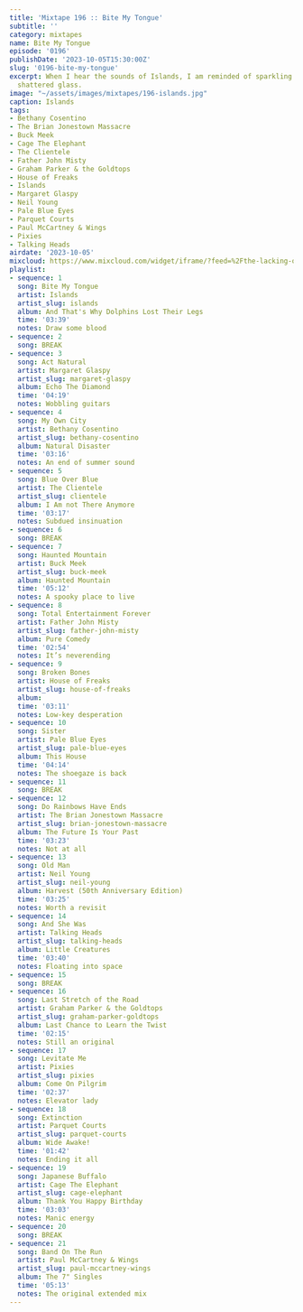 ```yaml
---
title: 'Mixtape 196 :: Bite My Tongue'
subtitle: ''
category: mixtapes
name: Bite My Tongue
episode: '0196'
publishDate: '2023-10-05T15:30:00Z'
slug: '0196-bite-my-tongue'
excerpt: When I hear the sounds of Islands, I am reminded of sparkling diamonds and
  shattered glass.
image: "~/assets/images/mixtapes/196-islands.jpg"
caption: Islands
tags:
- Bethany Cosentino
- The Brian Jonestown Massacre
- Buck Meek
- Cage The Elephant
- The Clientele
- Father John Misty
- Graham Parker & the Goldtops
- House of Freaks
- Islands
- Margaret Glaspy
- Neil Young
- Pale Blue Eyes
- Parquet Courts
- Paul McCartney & Wings
- Pixies
- Talking Heads
airdate: '2023-10-05'
mixcloud: https://www.mixcloud.com/widget/iframe/?feed=%2Fthe-lacking-org%2Fekz96w-196-bite-my-tongue%2F&hide_artwork=1&hide_cover=1
playlist:
- sequence: 1
  song: Bite My Tongue
  artist: Islands
  artist_slug: islands
  album: And That's Why Dolphins Lost Their Legs
  time: '03:39'
  notes: Draw some blood
- sequence: 2
  song: BREAK
- sequence: 3
  song: Act Natural
  artist: Margaret Glaspy
  artist_slug: margaret-glaspy
  album: Echo The Diamond
  time: '04:19'
  notes: Wobbling guitars
- sequence: 4
  song: My Own City
  artist: Bethany Cosentino
  artist_slug: bethany-cosentino
  album: Natural Disaster
  time: '03:16'
  notes: An end of summer sound
- sequence: 5
  song: Blue Over Blue
  artist: The Clientele
  artist_slug: clientele
  album: I Am not There Anymore
  time: '03:17'
  notes: Subdued insinuation
- sequence: 6
  song: BREAK
- sequence: 7
  song: Haunted Mountain
  artist: Buck Meek
  artist_slug: buck-meek
  album: Haunted Mountain
  time: '05:12'
  notes: A spooky place to live
- sequence: 8
  song: Total Entertainment Forever
  artist: Father John Misty
  artist_slug: father-john-misty
  album: Pure Comedy
  time: '02:54'
  notes: It’s neverending
- sequence: 9
  song: Broken Bones
  artist: House of Freaks
  artist_slug: house-of-freaks
  album:
  time: '03:11'
  notes: Low-key desperation
- sequence: 10
  song: Sister
  artist: Pale Blue Eyes
  artist_slug: pale-blue-eyes
  album: This House
  time: '04:14'
  notes: The shoegaze is back
- sequence: 11
  song: BREAK
- sequence: 12
  song: Do Rainbows Have Ends
  artist: The Brian Jonestown Massacre
  artist_slug: brian-jonestown-massacre
  album: The Future Is Your Past
  time: '03:23'
  notes: Not at all
- sequence: 13
  song: Old Man
  artist: Neil Young
  artist_slug: neil-young
  album: Harvest (50th Anniversary Edition)
  time: '03:25'
  notes: Worth a revisit
- sequence: 14
  song: And She Was
  artist: Talking Heads
  artist_slug: talking-heads
  album: Little Creatures
  time: '03:40'
  notes: Floating into space
- sequence: 15
  song: BREAK
- sequence: 16
  song: Last Stretch of the Road
  artist: Graham Parker & the Goldtops
  artist_slug: graham-parker-goldtops
  album: Last Chance to Learn the Twist
  time: '02:15'
  notes: Still an original
- sequence: 17
  song: Levitate Me
  artist: Pixies
  artist_slug: pixies
  album: Come On Pilgrim
  time: '02:37'
  notes: Elevator lady
- sequence: 18
  song: Extinction
  artist: Parquet Courts
  artist_slug: parquet-courts
  album: Wide Awake!
  time: '01:42'
  notes: Ending it all
- sequence: 19
  song: Japanese Buffalo
  artist: Cage The Elephant
  artist_slug: cage-elephant
  album: Thank You Happy Birthday
  time: '03:03'
  notes: Manic energy
- sequence: 20
  song: BREAK
- sequence: 21
  song: Band On The Run
  artist: Paul McCartney & Wings
  artist_slug: paul-mccartney-wings
  album: The 7" Singles
  time: '05:13'
  notes: The original extended mix
---
```


